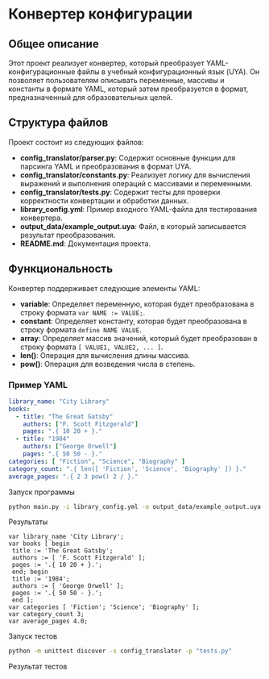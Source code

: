 # Конвертер конфигурации

## Общее описание
Этот проект реализует конвертер, который преобразует YAML-конфигурационные файлы в учебный конфигурационный язык (UYA). Он позволяет пользователям описывать переменные, массивы и константы в формате YAML, который затем преобразуется в формат, предназначенный для образовательных целей.

## Структура файлов
Проект состоит из следующих файлов:

- **config_translator/parser.py**: Содержит основные функции для парсинга YAML и преобразования в формат UYA.
- **config_translator/constants.py**: Реализует логику для вычисления выражений и выполнения операций с массивами и переменными.
- **config_translator/tests.py**: Содержит тесты для проверки корректности конвертации и обработки данных.
- **library_config.yml**: Пример входного YAML-файла для тестирования конвертера.
- **output_data/example_output.uya**: Файл, в который записывается результат преобразования.
- **README.md**: Документация проекта.

## Функциональность
Конвертер поддерживает следующие элементы YAML:

- **variable**: Определяет переменную, которая будет преобразована в строку формата `var NAME := VALUE;`.
- **constant**: Определяет константу, которая будет преобразована в строку формата `define NAME VALUE`.
- **array**: Определяет массив значений, который будет преобразован в строку формата `[ VALUE1, VALUE2, ... ]`.
- **len()**: Операция для вычисления длины массива.
- **pow()**: Операция для возведения числа в степень.

### Пример YAML
```yaml
library_name: "City Library"
books:
  - title: "The Great Gatsby"
    authors: ["F. Scott Fitzgerald"]
    pages: ".{ 10 20 + }."
  - title: "1984"
    authors: ["George Orwell"]
    pages: ".{ 50 50 - }."
categories: [ "Fiction", "Science", "Biography" ]
category_count: ".{ len([ 'Fiction', 'Science', 'Biography' ]) }."
average_pages: ".{ 2 3 pow() 2 / }."
```
Запуск программы

```bash
python main.py -i library_config.yml -o output_data/example_output.uya 
```
Результаты 



```
var library_name 'City Library';
var books [ begin
 title := 'The Great Gatsby';
 authors := [ 'F. Scott Fitzgerald' ];
 pages := '.{ 10 20 + }.';
 end; begin
 title := '1984';
 authors := [ 'George Orwell' ];
 pages := '.{ 50 50 - }.';
 end ];
var categories [ 'Fiction'; 'Science'; 'Biography' ];
var category_count 3;
var average_pages 4.0;
```


Запуск тестов
```bash
python -m unittest discover -s config_translator -p "tests.py"
```
Результат тестов